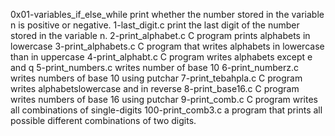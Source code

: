 0x01-variables_if_else_while print whether the number stored in the variable n is positive or negative.
1-last_digit.c print the last digit of the number stored in the variable n.
 2-print_alphabet.c C program prints alphabets in lowercase
3-print_alphabets.c C program that writes alphabets in lowercase than in uppercase
4-print_alphabt.c C program writes alphabets except e and q 
5-print_numbers.c writes number of base 10
6-print_numberz.c writes numbers of base 10 using putchar 
7-print_tebahpla.c C program writes alphabetslowercase and in reverse
8-print_base16.c C program writes numbers of base 16 using putchar
9-print_comb.c C program writes all combinations of single-digits
100-print_comb3.c  a program that prints all possible different combinations of two digits.
